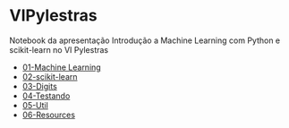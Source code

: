 VIPylestras
===========

Notebook da apresentação Introdução a Machine Learning com Python e scikit-learn no VI Pylestras

- [01-Machine Learning](http://nbviewer.ipython.org/github/abevieiramota/VIPylestras/blob/master/01-Machine%20Learning.ipynb)
- [02-scikit-learn](http://nbviewer.ipython.org/github/abevieiramota/VIPylestras/blob/master/02-scikit-learn.ipynb)
- [03-Digits](http://nbviewer.ipython.org/github/abevieiramota/VIPylestras/blob/master/03-Digits.ipynb)
- [04-Testando](http://nbviewer.ipython.org/github/abevieiramota/VIPylestras/blob/master/04-Testando.ipynb)
- [05-Util](http://nbviewer.ipython.org/github/abevieiramota/VIPylestras/blob/master/05-Util.ipynb)
- [06-Resources](http://nbviewer.ipython.org/github/abevieiramota/VIPylestras/blob/master/06-Resources.ipynb)
